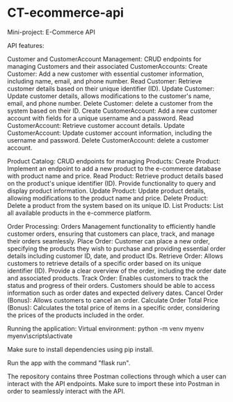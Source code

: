 # CT-ecommerce-api
Mini-project: E-Commerce API

API features:

Customer and CustomerAccount Management: CRUD endpoints for managing Customers and their associated CustomerAccounts:
    Create Customer: Add a new customer with essential customer information, including name, email, and phone number.
    Read Customer: Retrieve customer details based on their unique identifier (ID).
    Update Customer: Update customer details, allows modifications to the customer's name, email, and phone number.
    Delete Customer: delete a customer from the system based on their ID.
    Create CustomerAccount: Add a new customer account with fields for a unique username and a password.
    Read CustomerAccount: Retrieve customer account details.
    Update CustomerAccount: Update customer account information, including the username and password.
    Delete CustomerAccount: delete a customer account.
    
Product Catalog: CRUD endpoints for managing Products:
    Create Product: Implement an endpoint to add a new product to the e-commerce database with product name and price.
    Read Product: Retrieve product details based on the product's unique identifier (ID). Provide functionality to query and display product information.
    Update Product: Update product details, allowing modifications to the product name and price.
    Delete Product: Delete a product from the system based on its unique ID.
    List Products: List all available products in the e-commerce platform.

Order Processing: Orders Management functionality to efficiently handle customer orders, ensuring that customers can place, track, and manage their orders seamlessly.
    Place Order: Customer can place a new order, specifying the products they wish to purchase and providing essential order details including customer ID, date, and product IDs.
    Retrieve Order: Allows customers to retrieve details of a specific order based on its unique identifier (ID). Provide a clear overview of the order, including the order date and associated products.
    Track Order: Enables customers to track the status and progress of their orders. Customers should be able to access information such as order dates and expected delivery dates.
    Cancel Order (Bonus): Allows customers to cancel an order.
    Calculate Order Total Price (Bonus): Calculates the total price of items in a specific order, considering the prices of the products included in the order.

Running the application:
Virtual environment:
python -m venv myenv     
myenv\scripts\activate 

Make sure to install dependencies using pip install.

Run the app with the command "flask run".

The repository contains three Postman collections through which a user can interact with the API endpoints. Make sure to import these into Postman in order to seamlessly interact with the API.
